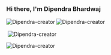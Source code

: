 ### Hi there, I'm Dipendra Bhardwaj


<p align="left"><img src="https://komarev.com/ghpvc/?username=Dipendra-creator" alt="Dipendra-creator"/>

<img align="left" src="https://github-readme-stats.vercel.app/api/top-langs?username=Dipendra-creator&show_icons=true&locale=en&layout=compact" alt="Dipendra-creator" />

&nbsp;<img align="center" src="https://github-readme-stats.vercel.app/api?username=Dipendra-creator&show_icons=true&locale=en" alt="Dipendra-creator" />

<img align="center" src="https://github-readme-streak-stats.herokuapp.com/?user=Dipendra-creator&" alt="Dipendra-creator" /></p>
